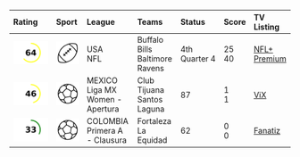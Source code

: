 | Rating                                                                                                                                 | Sport                                                                                                                     | League                             | Teams                             | Status        | Score    | TV Listing                                                   |
|:---------------------------------------------------------------------------------------------------------------------------------------|:--------------------------------------------------------------------------------------------------------------------------|:-----------------------------------|:----------------------------------|:--------------|:---------|:-------------------------------------------------------------|
| <img src="https://raw.githubusercontent.com/BlakeDuncan25/Donut-SVG-Ratings/bac4e4a278175106499642192132b1786a9aec38/64.svg" alt="64"> | <img src="https://raw.githubusercontent.com/BlakeDuncan25/Donut-SVG-Ratings/master/football.png" alt="American Football"> | USA<br>NFL                         | Buffalo Bills<br>Baltimore Ravens | 4th Quarter 4 | 25<br>40 | <a href="https://www.nfl.com/plus/replays/">NFL+ Premium</a> |
| <img src="https://raw.githubusercontent.com/BlakeDuncan25/Donut-SVG-Ratings/bac4e4a278175106499642192132b1786a9aec38/46.svg" alt="46"> | <img src="https://raw.githubusercontent.com/BlakeDuncan25/Donut-SVG-Ratings/master/soccer.png" alt="Soccer">              | MEXICO<br>Liga MX Women - Apertura | Club Tijuana<br>Santos Laguna     | 87            | 1<br>1   | <a href="https://vix.com/es-es/deportes">ViX</a>             |
| <img src="https://raw.githubusercontent.com/BlakeDuncan25/Donut-SVG-Ratings/bac4e4a278175106499642192132b1786a9aec38/33.svg" alt="33"> | <img src="https://raw.githubusercontent.com/BlakeDuncan25/Donut-SVG-Ratings/master/soccer.png" alt="Soccer">              | COLOMBIA<br>Primera A - Clausura   | Fortaleza<br>La Equidad           | 62            | 0<br>0   | <a href="https://watch.fanatiz.com/channels">Fanatiz</a>     |
